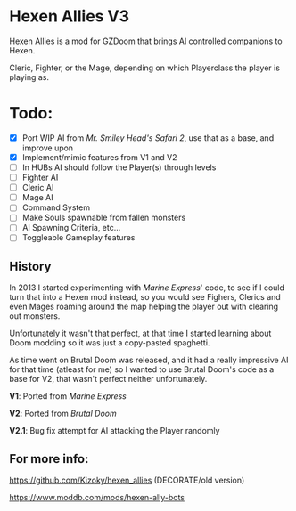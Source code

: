 # Hexen Allies V3

Hexen Allies is a mod for GZDoom that brings AI controlled companions to Hexen.

Cleric, Fighter, or the Mage, depending on which Playerclass the player is playing as.

# Todo:
- [x] Port WIP AI from *Mr. Smiley Head's Safari 2*, use that as a base, and improve upon
- [x] Implement/mimic features from V1 and V2
- [ ] In HUBs AI should follow the Player(s) through levels
- [ ] Fighter AI
- [ ] Cleric AI
- [ ] Mage AI
- [ ] Command System
- [ ] Make Souls spawnable from fallen monsters
- [ ] AI Spawning Criteria, etc...
- [ ] Toggleable Gameplay features

## History

In 2013 I started experimenting with *Marine Express*' code, to see if I could turn that into a Hexen mod instead, so you would see Fighers, Clerics and even Mages roaming around the map helping the player out with clearing out monsters.

Unfortunately it wasn't that perfect, at that time I started learning about Doom modding so it was just a copy-pasted spaghetti.

As time went on Brutal Doom was released, and it had a really impressive AI for that time (atleast for me) so I wanted to use Brutal Doom's code as a base for V2, that wasn't perfect neither unfortunately.

**V1**: Ported from *Marine Express*

**V2**: Ported from *Brutal Doom*

**V2.1**: Bug fix attempt for AI attacking the Player randomly


## For more info:

https://github.com/Kizoky/hexen_allies (DECORATE/old version)

https://www.moddb.com/mods/hexen-ally-bots

